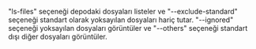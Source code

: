 "ls-files" seçeneği depodaki dosyaları listeler ve "--exclude-standard" seçeneği standart olarak yoksayılan dosyaları hariç tutar. "--ignored" seçeneği yoksayılan dosyaları görüntüler ve "--others" seçeneği standart dışı diğer dosyaları görüntüler.
